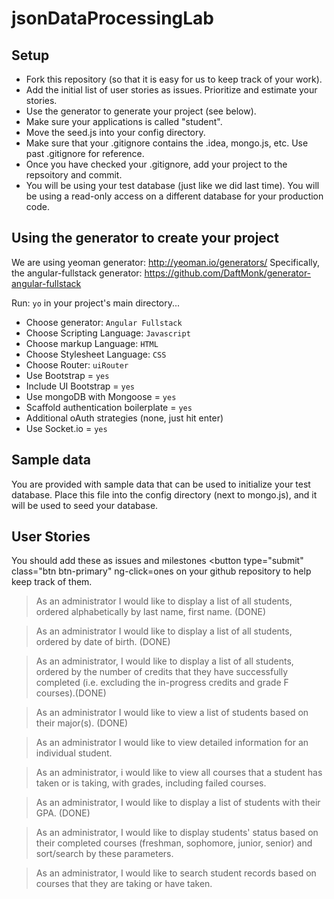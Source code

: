 # jsonDataProcessingLab

## Setup
- Fork this repository (so that it is easy for us to keep track of your work).
- Add the initial list of user stories as issues. Prioritize and estimate your stories. 
- Use the generator to generate your project (see below).
- Make sure your applications is called "student". 
- Move the seed.js into your config directory. 
- Make sure that your .gitignore contains the .idea, mongo.js, etc. Use past .gitignore for reference. 
- Once you have checked your .gitignore, add your project to the repsoitory and commit. 
- You will be using your test database (just like we did last time). You will be using a read-only access on a different database for your production code. 

## Using the generator to create your project
We are using yeoman generator: http://yeoman.io/generators/
Specifically, the angular-fullstack generator: https://github.com/DaftMonk/generator-angular-fullstack

Run: ``yo`` in your project's main directory...
- Choose generator: ``Angular Fullstack``
- Choose Scripting Language: ``Javascript``
- Choose markup Language: ``HTML``
- Choose Stylesheet Language: ``CSS``
- Choose Router: ``uiRouter``
- Use Bootstrap = ``yes``
- Include UI Bootstrap = ``yes``
- Use mongoDB with Mongoose = ``yes``
- Scaffold authentication boilerplate = ``yes``
- Additional oAuth strategies (none, just hit enter)
- Use Socket.io = ``yes``

## Sample data
You are provided with sample data that can be used to initialize your test database. Place this file into the config directory (next to mongo.js), and it will be used to seed your database.

## User Stories
You should add these as issues and milestones
        <button type="submit" class="btn btn-primary" ng-click=ones on your github repository to help keep track of them.

> As an administrator I would like to display a list of all students, ordered alphabetically by last name, first name. (DONE)

> As an administrator I would like to display a list of all students, ordered by date of birth. (DONE)

> As an administrator, I would like to display a list of all students, ordered by the number of credits that they have successfully completed (i.e. excluding the in-progress credits and grade F courses).(DONE)

> As an administrator I would like to view a list of students based on their major(s). (DONE)

> As an administrator I would like to view detailed information for an individual student. 

> As an administrator, i would like to view all courses that a student has taken or is taking, with grades, including failed courses.

> As an administrator, I would like to display a list of students with their GPA. (DONE)

> As an administrator, I would like to display students' status based on their completed courses (freshman, sophomore, junior, senior) and sort/search by these parameters.

> As an administrator, I would like to search student records based on courses that they are taking or have taken. 


